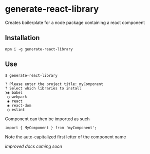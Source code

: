# generate-react-library

Creates boilerplate for a node package containing a react component

## Installation
```
npm i -g generate-react-library
```

## Use
```
$ generate-react-library

? Please enter the project title: myComponent
? Select which libraries to install 
❯◉ babel
 ◯ webpack
 ◉ react
 ◉ react-dom
 ◯ eslint
 ```

Component can then be imported as such
```
import { MyComponent } from 'myComponent';
```
Note the auto-capitalized first letter of the component name


*improved docs coming soon*